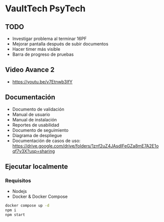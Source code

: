 # VaultTech PsyTech

## TODO
- Investigar problema al terminar 16PF
- Mejorar pantalla después de subir documentos
- Hacer timer más visible
- Barra de progreso de pruebas

## Video Avance 2

- https://youtu.be/v7Etnwb3IfY

## Documentación

* Documento de validación
* Manual de usuario
* Manual de instalación
* Reportes de usabilidad
* Documento de seguimiento
* Diagrama de despliegue
* Documentación de casos de uso: https://drive.google.com/drive/folders/1znf2uZ4JAsdlFeGZa8mE7A2E1oqf7v3X?usp=sharing

## Ejecutar localmente
### Requisitos
- Nodejs
- Docker & Docker Compose
```bash
docker compose up -d
npm i
npm start
```

